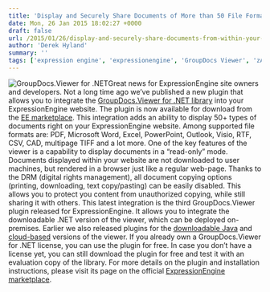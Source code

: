 ```yaml
---
title: 'Display and Securely Share Documents of More than 50 File Formats from within Your ExpressionEngine Website'
date: Mon, 26 Jan 2015 18:02:27 +0000
draft: false
url: /2015/01/26/display-and-securely-share-documents-from-within-your-expressionengine-website/
author: 'Derek Hyland'
summary: ''
tags: ['expression engine', 'expressionengine', 'GroupDocs Viewer', 'zArchive']
---
```


![GroupDocs.Viewer for .NET](https://blog.groupdocs.com/wp-content/uploads/sites/4/2014/04/GD_VWR_NETIcon_114.png)Great news for ExpressionEngine site owners and developers. Not a long time ago we’ve published a new plugin that allows you to integrate the [GroupDocs.Viewer for .NET library](http://groupdocs.com/dot-net/document-viewer-library) into your ExpressionEngine website. The plugin is now available for download from the [EE marketplace](https://devot-ee.com/add-ons/groupdocs-viewer-for-net-html5-document-viewer). This integration adds an ability to display 50+ types of documents right on your ExpressionEngine website. Among supported file formats are: PDF, Microsoft Word, Excel, PowerPoint, Outlook, Visio, RTF, CSV, CAD, multipage TIFF and a lot more. One of the key features of the viewer is a capability to display documents in a “read-only” mode. Documents displayed within your website are not downloaded to user machines, but rendered in a browser just like a regular web-page. Thanks to the DRM (digital rights management), all document copying options (printing, downloading, text copy/pasting) can be easily disabled. This allows you to protect you content from unauthorized copying, while still sharing it with others. This latest integration is the third GroupDocs.Viewer plugin released for ExpressionEngine. It allows you to integrate the downloadable .NET version of the viewer, which can be deployed on-premises. Earlier we also released plugins for the [downloadable Java](https://devot-ee.com/add-ons/groupdocs-document-viewer-java-version) and [cloud-based](https://devot-ee.com/add-ons/groupdocs-viewer) versions of the viewer. If you already own a GroupDocs.Viewer for .NET license, you can use the plugin for free. In case you don’t have a license yet, you can still download the plugin for free and test it with an evaluation copy of the library. For more details on the plugin and installation instructions, please visit its page on the official [ExpressionEngine marketplace](https://devot-ee.com/add-ons/groupdocs-viewer-for-net-html5-document-viewer).




